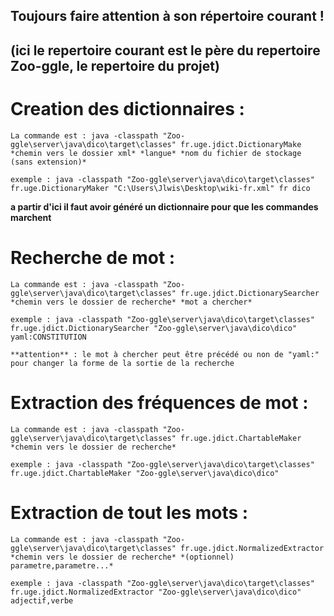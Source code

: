 ## Toujours faire attention à son répertoire courant !
## (ici le repertoire courant est le père du repertoire Zoo-ggle, le repertoire du projet)


# Creation des dictionnaires :
    La commande est : java -classpath "Zoo-ggle\server\java\dico\target\classes" fr.uge.jdict.DictionaryMake *chemin vers le dossier xml* *langue* *nom du fichier de stockage (sans extension)*

    exemple : java -classpath "Zoo-ggle\server\java\dico\target\classes" fr.uge.DictionaryMaker "C:\Users\Jlwis\Desktop\wiki-fr.xml" fr dico

**a partir d'ici il faut avoir généré un dictionnaire pour que les commandes marchent**

# Recherche de mot :
    La commande est : java -classpath "Zoo-ggle\server\java\dico\target\classes" fr.uge.jdict.DictionarySearcher *chemin vers le dossier de recherche* *mot a chercher*

    exemple : java -classpath "Zoo-ggle\server\java\dico\target\classes" fr.uge.jdict.DictionarySearcher "Zoo-ggle\server\java\dico\dico" yaml:CONSTITUTION

    **attention** : le mot à chercher peut être précédé ou non de "yaml:" pour changer la forme de la sortie de la recherche


# Extraction des fréquences de mot :
    La commande est : java -classpath "Zoo-ggle\server\java\dico\target\classes" fr.uge.jdict.ChartableMaker *chemin vers le dossier de recherche*

    exemple : java -classpath "Zoo-ggle\server\java\dico\target\classes" fr.uge.jdict.ChartableMaker "Zoo-ggle\server\java\dico\dico"


# Extraction de tout les mots :
    La commande est : java -classpath "Zoo-ggle\server\java\dico\target\classes" fr.uge.jdict.NormalizedExtractor *chemin vers le dossier de recherche* *(optionnel) parametre,parametre...*

    exemple : java -classpath "Zoo-ggle\server\java\dico\target\classes" fr.uge.jdict.NormalizedExtractor "Zoo-ggle\server\java\dico\dico" adjectif,verbe